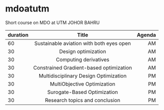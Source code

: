 # mdoatutm
Short course on MDO at UTM JOHOR BAHRU

| duration          | Title | Agenda |
| :---------------- | :------: | ----: |
| 60 |   Sustainable aviation with both eyes open | AM |
| 30 |   Design optimization | AM |
| 30 |  Computing derivatives | AM |
| 30 |  Constrained Gradient-based optimization  | AM |
| 30 | Multidisciplinary Design Optimization | PM |
| 30 |  MultiObjective Optimization | PM |
| 30 |  Surogate-Based Optimization| PM |
| 30 |  Research topics and conclusion | PM |
